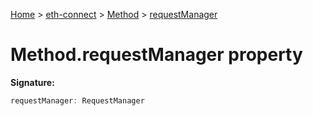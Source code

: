 [Home](./index) &gt; [eth-connect](./eth-connect.md) &gt; [Method](./eth-connect.method.md) &gt; [requestManager](./eth-connect.method.requestmanager.md)

# Method.requestManager property


**Signature:**
```javascript
requestManager: RequestManager
```
